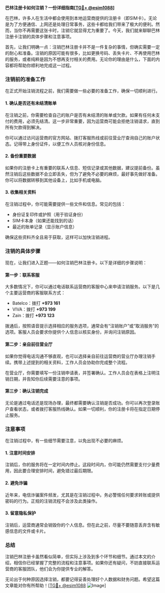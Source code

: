 **巴林注册卡如何注销？一份详细指南[[TG💪+ @esim1088](https://t.me/s/esim1088)]**

在巴林，许多人在生活中都会使用到本地运营商提供的注册卡（即SIM卡）。无论是为了方便通信、上网还是处理日常事务，这些卡都给我们带来了极大的便利。然而，当你不再需要这张卡时，注销它就显得尤为重要了。今天，我们就来聊聊巴林注册卡注销的具体步骤和注意事项。

首先，让我们明确一点：注销巴林注册卡并不是一件复杂的事情，但确实需要一定的耐心和准备。注销的原因可能有很多，比如更换号码、丢失卡片、不再使用巴林的服务，或者纯粹是因为不想再支付相关的费用。无论你的理由是什么，下面的内容都将帮助你顺利地完成这一过程。

### 注销前的准备工作

在正式开始注销流程之前，我们需要做一些必要的准备工作，确保一切顺利进行。

#### 1. 确认是否还有未结清账单

在注销之前，你需要检查自己的账户是否有未结清的账单或欠款。如果有任何未支付的费用，必须先结清。这一步非常重要，因为运营商可能会拒绝注销请求，直到所有欠款得到解决。

你可以通过访问运营商的官方网站、拨打客服热线或前往营业厅查询自己的账户状态。记得带上身份证件，以便工作人员核对身份信息。

#### 2. 备份重要数据

如果你的注册卡上有重要的联系人信息、短信记录或其他数据，建议提前备份。虽然注销后这些数据不会立即丢失，但为了避免不必要的麻烦，最好事先做好准备。你可以将数据转移到其他设备上，比如手机或电脑。

#### 3. 收集相关资料

在注销过程中，你可能需要提供一些文件和信息。常见的包括：

- 身份证复印件或护照（用于验证身份）
- SIM卡本身（如果还能找到的话）
- 最近的账单记录（显示账户信息）

确保这些资料齐全且易于获取，这样可以加快注销进程。

### 注销的具体步骤

现在，让我们进入正题——如何注销巴林注册卡。以下是详细的步骤说明：

#### 第一步：联系客服

大多数情况下，你可以通过电话联系运营商的客服中心来申请注销服务。以下是几个主要运营商的客服联系方式：

- Batelco：拨打 **+973 161**
- VIVA：拨打 **+973 199**
- Zain：拨打 **+973 123**

拨通后，按照语音提示选择相应的服务选项，通常会有“注销账户”或“取消服务”的选项。客服人员会要求你提供个人信息以核实身份，并询问注销原因。

#### 第二步：亲自前往营业厅

如果你觉得电话沟通不够直观，也可以选择亲自前往运营商的营业厅办理注销手续。携带上述提到的相关资料，工作人员会协助你完成整个流程。

在营业厅，你需要填写一份注销申请表，并签署确认。工作人员会在表格上注明注销日期，并告知你后续需要注意的事项。

#### 第三步：确认注销完成

无论是通过电话还是现场办理，最终都需要确认注销是否成功。你可以再次登录账户查看状态，或者拨打客服热线确认。如果一切顺利，你的注册卡将在指定日期停止服务。

### 注意事项

在注销过程中，有一些细节需要注意，以免出现不必要的麻烦。

#### 1. 注意时间安排

注销后，你的服务将在一定时间内停止。这段时间内，你可能仍然需要支付少量费用，因此要合理安排时间，避免错过最后期限。

#### 2. 避免诈骗

近年来，电信诈骗案件频发，尤其是在注销过程中。务必警惕任何要求转账或提供密码的行为。正规的注销流程不会涉及此类操作。

#### 3. 留意隐私保护

注销后，运营商通常会销毁你的个人信息。但在此之前，尽量不要随意丢弃含有敏感信息的文件或卡片。

### 总结

注销巴林注册卡虽然看似简单，但实际上涉及到多个环节和细节。通过本文的介绍，相信你已经掌握了完整的流程和注意事项。如果你还有疑问，不妨直接联系运营商的客服团队，他们会为你提供专业的解答。

无论出于何种原因选择注销，都要记得妥善处理好个人数据和财务问题。希望这篇文章能对你有所帮助！[[TG💪+ @esim1088](https://t.me/s/esim1088) ![Image](https://i.postimg.cc/4NQfJmqS/Snipaste-2025-05-13-00-14-12.png)]